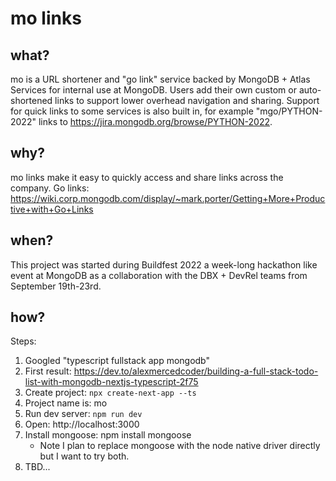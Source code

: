 # mo links 

## what?

mo is a URL shortener and "go link" service backed by MongoDB + Atlas Services
for internal use at MongoDB. Users add their own custom or auto-shortened links
to support lower overhead navigation and sharing.
Support for quick links to some services is also built in, for example
"mgo/PYTHON-2022" links to https://jira.mongodb.org/browse/PYTHON-2022.

## why?

mo links make it easy to quickly access and share links across the company.
Go links: https://wiki.corp.mongodb.com/display/~mark.porter/Getting+More+Productive+with+Go+Links

## when?

This project was started during Buildfest 2022 a week-long hackathon like event at
MongoDB as a collaboration with the DBX + DevRel teams from September 19th-23rd.

## how?

Steps:

1. Googled "typescript fullstack app mongodb"
2. First result: https://dev.to/alexmercedcoder/building-a-full-stack-todo-list-with-mongodb-nextjs-typescript-2f75
3. Create project: `npx create-next-app --ts`
4. Project name is: mo
5. Run dev server: `npm run dev`
6. Open: http://localhost:3000
7. Install mongoose: npm install mongoose
   - Note I plan to replace mongoose with the node native driver directly but
     I want to try both.
8. TBD...

